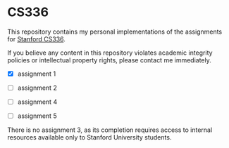 # CS336

This repository contains my personal implementations of the assignments for [Stanford CS336](https://stanford-cs336.github.io/spring2025/index.html). 

If you believe any content in this repository violates academic integrity policies or intellectual property rights, please contact me immediately.

- [X] assignment 1
- [ ] assignment 2
- [ ] assignment 4
- [ ] assignment 5


There is no assignment 3, as its completion requires access to internal resources available only to Stanford University students.

